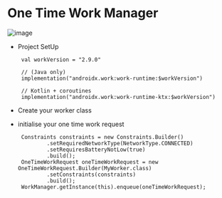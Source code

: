 # One Time Work Manager
![image](https://github.com/ArjunGupta08/Work-Manager-OneTime/assets/85922120/bf84d020-f180-444f-bd18-d9ba76275756)

 - Project SetUp
    
        val workVersion = "2.9.0"
    
        // (Java only)
        implementation("androidx.work:work-runtime:$workVersion")
    
        // Kotlin + coroutines
        implementation("androidx.work:work-runtime-ktx:$workVersion")

 - Create your worker class
 - initialise your one time work request

        Constraints constraints = new Constraints.Builder()
                .setRequiredNetworkType(NetworkType.CONNECTED)
                .setRequiresBatteryNotLow(true)
                .build();
        OneTimeWorkRequest oneTimeWorkRequest = new OneTimeWorkRequest.Builder(MyWorker.class)
                .setConstraints(constraints)
                .build();
        WorkManager.getInstance(this).enqueue(oneTimeWorkRequest);
